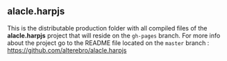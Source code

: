 ## alacle.harpjs

This is the distributable production folder with all compiled files of the **alacle.harpjs** project that will reside on the `gh-pages` branch. For more info about the project go to the README file located on the `master` branch : https://github.com/alterebro/alacle.harpjs
